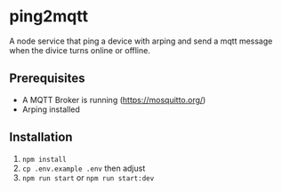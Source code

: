 # ping2mqtt

A node service that ping a device with arping and send a mqtt message when the divice turns online or offline.

## Prerequisites

- A MQTT Broker is running (https://mosquitto.org/)
- Arping installed

## Installation

1. `npm install`
2. `cp .env.example .env` then adjust
3. `npm run start` or `npm run start:dev`
